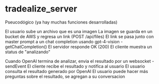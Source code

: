 # tradealize_server

Pseucodógico (ya hay muchas funciones desarrolladas)

El usuario sube un archivo que es una imagen
La imagen se guarda en un bucket de AWS y regresa un link (POST /api/files)
El link se pasa junto con master prompt a un chat completion usando gpt-4-vision - getChatCompletion()
El servidor responde OK (200)
El cliente muestra un status de "analizando"

Cuando OpenAI termina de analizar, envia el resultado por un websocket - sendEvent
El cliente recibe el resultado y notifica al usuario
El usuario consulta el resultado generado por OpenAI
El usuario puede hacer más preguntas sobre el resultado, se agregan a su conversacion
